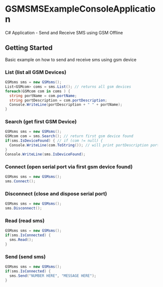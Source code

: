 # GSMSMSExampleConsoleApplication
C# Application - Send and Receive SMS using GSM Offline
## Getting Started
Basic example on how to send and receive sms using gsm device
### List (list all GSM Devices)
```C#
GSMsms sms = new GSMsms();
List<GSMcom> coms = sms.List(); // returns all gsm devices
foreach(GSMcom com in coms ) {
  string portName = com.portName;
  string portDescription = com.portDescription;
  Console.WriteLine(portDescription + " " + portName);
}
```
### Search (get first GSM Device)
```C#
GSMsms sms = new GSMsms();
GSMcom com = sms.Search(); // return first gsm device found
if(sms.IsDeviceFound) { // if (com != null) {
  Console.WriteLine(com.ToString()); // will print portDescription portName same behaviors as Console.WriteLine(portDescription + " " + portName);
}
Console.WriteLine(sms.IsDeviceFound);
```
### Connect (open serial port via first gsm device found)
```C#
GSMsms sms = new GSMsms();
sms.Connect();
```
### Disconnect (close and dispose serial port)
```C#
GSMsms sms = new GSMsms();
sms.Disconnect();
```
### Read (read sms)
```C#
GSMsms sms = new GSMsms();
if(sms.IsConnected) {
  sms.Read();
}
```
### Send (send sms)
```C#
GSMsms sms = new GSMsms();
if(sms.IsConnected) {
  sms.Send("NUMBER HERE", "MESSAGE HERE");
}
```
